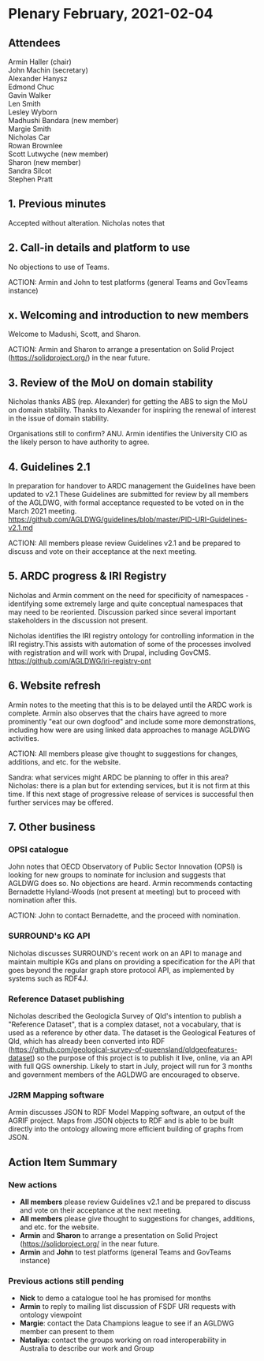 # Plenary February, 2021-02-04

## Attendees
Armin Haller (chair)  
John Machin (secretary)  
Alexander Hanysz  
Edmond Chuc  
Gavin Walker  
Len Smith  
Lesley Wyborn  
Madhushi Bandara (new member)  
Margie Smith  
Nicholas Car  
Rowan Brownlee  
Scott Lutwyche (new member)  
Sharon (new member)  
Sandra Silcot  
Stephen Pratt  

## 1. Previous minutes
Accepted without alteration.
Nicholas notes that 

## 2. Call-in details and platform to use
No objections to use of Teams.

ACTION:  Armin and John to test platforms (general Teams and GovTeams instance)

## x. Welcoming and introduction to new members
Welcome to Madushi, Scott, and Sharon.

ACTION: Armin and Sharon to arrange a presentation on Solid Project (https://solidproject.org/) in the near future.

## 3. Review of the MoU on domain stability
Nicholas thanks ABS (rep. Alexander) for getting the ABS to sign the MoU on domain stability. Thanks to Alexander for inspiring the renewal of interest in the issue of domain stability.

Organisations still to confirm? ANU. Armin identifies the University CIO as the likely person to have authority to agree.

## 4. Guidelines 2.1
In preparation for handover to ARDC management the Guidelines have been updated to v2.1
These Guidelines are submitted for review by all members of the AGLDWG, with formal acceptance requested to be voted on in the March 2021 meeting.
https://github.com/AGLDWG/guidelines/blob/master/PID-URI-Guidelines-v2.1.md

ACTION: All members please review Guidelines v2.1 and be prepared to discuss and vote on their acceptance at the next meeting.

## 5. ARDC progress & IRI Registry
Nicholas and Armin comment on the need for specificity of namespaces - identifying some extremely large and quite conceptual namespaces that may need to be reoriented. Discussion parked since several important stakeholders in the discussion not present.

Nicholas identifies the IRI registry ontology for controlling information in the IRI registry.This assists with automation of some of the processes involved with registration and will work with Drupal, including GovCMS. 
https://github.com/AGLDWG/iri-registry-ont

## 6. Website refresh
Armin notes to the meeting that this is to be delayed until the ARDC work is complete. Armin also observes that the chairs have agreed to more prominently "eat our own dogfood" and include some more demonstrations, including how were are using linked data approaches to manage AGLDWG activities.

ACTION: All members please give thought to suggestions for changes, additions, and etc. for the website.

Sandra: what services might ARDC be planning to offer in this area?
Nicholas: there is a plan but for extending services, but it is not firm at this time. If this next stage of progressive release of services is successful then further services may be offered.

## 7. Other business
### OPSI catalogue
John notes that OECD Observatory of Public Sector Innovation (OPSI) is looking for new groups to nominate for inclusion and suggests that AGLDWG does so. No objections are heard. Armin recommends contacting Bernadette Hyland-Woods (not present at meeting) but to proceed with nomination after this.

ACTION: John to contact Bernadette, and the proceed with nomination.

### SURROUND's KG API
Nicholas discusses SURROUND's recent work on an API to manage and maintain multiple KGs and plans on providing a specification for the API that goes beyond the regular graph store protocol API, as implemented by systems such as RDF4J. 

### Reference Dataset publishing
Nicholas described the Geologicla Survey of Qld's intention to publish a "Reference Dataset", that is a complex dataset, not a vocabulary, that is used as a reference by other data. The dataset is the Geological Features of Qld, which has already been converted into RDF (https://github.com/geological-survey-of-queensland/qldgeofeatures-dataset) so the purpose of this project is to publish it live, online, via an API with full QGS ownership. Likely to start in July, project will run for 3 months and government members of the AGLDWG are encouraged to observe. 

### J2RM Mapping software
Armin discusses JSON to RDF Model Mapping software, an output of the AGRIF project. Maps from JSON objects to RDF and is able to be built directly into the ontology allowing more efficient building of graphs from JSON.

## Action Item Summary
### New actions
* **All members** please review Guidelines v2.1 and be prepared to discuss and vote on their acceptance at the next meeting.
* **All members** please give thought to suggestions for changes, additions, and etc. for the website. 
* **Armin** and **Sharon** to arrange a presentation on Solid Project (https://solidproject.org/ in the near future.
* **Armin** and **John** to test platforms (general Teams and GovTeams instance)
### Previous actions still pending
* **Nick** to demo a catalogue tool he has promised for months
* **Armin** to reply to mailing list discussion of FSDF URI requests with ontology viewpoint
* **Margie**: contact the Data Champions league to see if an AGLDWG member can present to them
* **Nataliya**: contact the groups working on road interoperability in Australia to describe our work and Group


